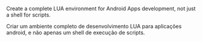 Create a complete LUA environment for Android Apps development, not just a shell for scripts.

Criar um ambiente completo de desenvolvimento LUA para aplicações android, e não apenas um shell de execução de scripts.